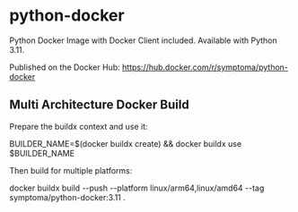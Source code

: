 # python-docker

Python Docker Image with Docker Client included. Available with Python 3.11.

Published on the Docker Hub: https://hub.docker.com/r/symptoma/python-docker

## Multi Architecture Docker Build

Prepare the buildx context and use it:

BUILDER_NAME=$(docker buildx create) && docker buildx use $BUILDER_NAME

Then build for multiple platforms:

docker buildx build --push --platform linux/arm64,linux/amd64 --tag symptoma/python-docker:3.11 .